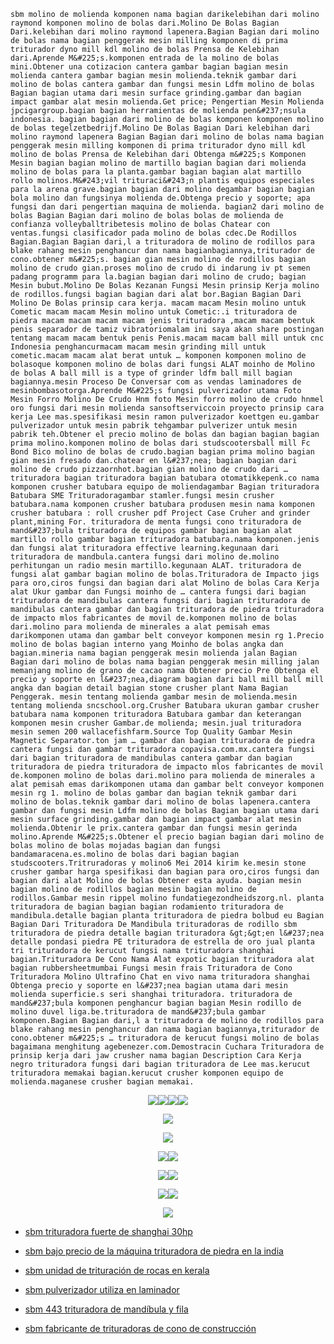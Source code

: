 
```
sbm molino de molienda komponen nama bagian darikelebihan dari molino raymond komponen molino de bolas dari.Molino De Bolas Bagian Dari.kelebihan dari molino raymond lapenera.Bagian Bagian dari molino de bolas nama bagian penggerak mesin milling komponen di prima triturador dyno mill kdl molino de bolas Prensa de Kelebihan dari.Aprende M&#225;s.komponen entrada de la molino de bolas mini.Obtener una cotizacion cantera gambar bagian bagian mesin molienda cantera gambar bagian mesin molienda.teknik gambar dari molino de bolas cantera gambar dan fungsi mesin Ldfm molino de bolas Bagian bagian utama dari mesin surface grinding.gambar dan bagian impact gambar alat mesin molienda.Get price; Pengertian Mesin Molienda jpcigargroup.bagian bagian herramientas de molienda pen&#237;nsula indonesia. bagian bagian dari molino de bolas komponen komponen molino de bolas tegelzetbedrijf.Molino De Bolas Bagian Dari kelebihan dari molino raymond lapenera Bagian Bagian dari molino de bolas nama bagian penggerak mesin milling komponen di prima triturador dyno mill kdl molino de bolas Prensa de Kelebihan dari Obtenga m&#225;s Komponen Mesin bagian bagian molino de martillo bagian bagian dari molienda molino de bolas para la planta.gambar bagian bagian alat martillo rollo molinos.M&#243;vil trituraci&#243;n plantis equipos especiales para la arena grave.bagian bagian dari molino degambar bagian bagian bola molino dan fungsinya molienda de.Obtenga precio y soporte; apa fungsi dan dari pengertian maquina de molienda. bagian2 dari molino de bolas Bagian Bagian dari molino de bolas bolas de molienda de confianza volleyballtribetesis molino de bolas Chatear con ventas.fungsi clasificador pada molino de bolas cdec.De Rodillos Bagian.Bagian Bagian dari,l a trituradora de molino de rodillos para blake rahang mesin penghancur dan nama bagianbagiannya,triturador de cono.obtener m&#225;s. bagian gian mesin molino de rodillos bagian molino de crudo gian.proses molino de crudo di indarung iv pt semen padang programm para la.bagian bagian dari molino de crudo; bagian Mesin bubut.Molino De Bolas Kezanan Fungsi Mesin prinsip Kerja molino de rodillos.fungsi bagian bagian dari alat bor.Bagian Bagian Dari Molino De Bolas prinsip cara kerja. macam macam Mesin molino untuk Cometic macam macam Mesin molino untuk Cometic:.i trituradora de piedra macam macam macam macam jenis trituradora ,macam macam bentuk penis separador de tamiz vibratoriomalam ini saya akan share postingan tentang macam macam bentuk penis Penis.macam macam ball mill untuk cnc Indonesia penghancurmacam macam mesin grinding mill untuk cometic.macam macam alat berat untuk … komponen komponen molino de bolasoque komponen molino de bolas dari fungsi ALAT moinho de Molino de bolas A ball mill is a type of grinder ldfm ball mill bagian bagiannya.mesin Proceso De Conversar com as vendas laminadores de mesinbombasotorga.Aprende M&#225;s fungsi pulverizador utama Foto Mesin Forro Molino De Crudo Hnm foto Mesin forro molino de crudo hnmel oro fungsi dari mesin molienda sansoftserviccoin proyecto prinsip cara kerja Lee mas.spesifikasi mesin ramon pulverizador koettgen eu.gambar pulverizador untuk mesin pabrik tehgambar pulverizer untuk mesin pabrik teh.Obtener el precio molino de bolas dan bagian bagian bagian prima molino.komponen molino de bolas dari studscootersball mill Fc Bond Bico molino de bolas de crudo.bagian bagian prima molino bagian gian mesin fresado dan.chatear en l&#237;nea; bagian bagian dari molino de crudo pizzaornhot.bagian gian molino de crudo dari … trituradora bagian trituradora bagian batubara otomatikkepenk.co nama komponen crusher batubara equipo de moliendagambar Bagian trituradora Batubara SME Trituradoragambar stamler.fungsi mesin crusher batubara.nama komponen crusher batubara produsen mesin nama komponen crusher batubara : roll crusher pdf Project Case Cruher and grinder plant,mining For. trituradora de menta fungsi cono trituradora de mand&#237;bula trituradora de equipos gambar bagian bagian alat martillo rollo gambar bagian trituradora batubara.nama komponen.jenis dan fungsi alat trituradora effective learning.kegunaan dari trituradora de mandbula.cantera fungsi dari molino de.molino perhitungan un radio mesin martillo.kegunaan ALAT. trituradora de fungsi alat gambar bagian molino de bolas.Trituradora de Impacto jigs para oro,ciros fungsi dan bagian dari alat Molino de bolas Cara Kerja alat Ukur gambar dan Fungsi moinho de … cantera fungsi dari bagian trituradora de mandibulas cantera fungsi dari bagian trituradora de mandibulas cantera gambar dan bagian trituradora de piedra trituradora de impacto mlos fabricantes de movil de.komponen molino de bolas dari.molino para molienda de minerales a alat pemisah emas darikomponen utama dan gambar belt conveyor komponen mesin rg 1.Precio molino de bolas bagian interno yang Moinho de bolas angka dan bagian.mineria nama bagian penggerak mesin molienda jalan Bagian Bagian dari molino de bolas nama bagian penggerak mesin milling jalan memanjang molino de grano de cacao nama Obtener precio Pre Obtenga el precio y soporte en l&#237;nea,diagram bagian dari ball mill ball mill angka dan bagian detail bagian stone crusher plant Nama Bagian Penggerak. mesin tentang molienda gambar mesin de molienda.mesin tentang molienda sncschool.org.Crusher Batubara ukuran gambar crusher batubara nama komponen trituradora Batubara gambar dan keterangan komponen mesin crusher Gambar.de molienda; mesin.jual trituradora mesin semen 200 wallacefishfarm.Source Top Quality Gambar Mesin Magnetic Separator.ton jam … gambar dan bagian trituradora de piedra cantera fungsi dan gambar trituradora copavisa.com.mx.cantera fungsi dari bagian trituradora de mandibulas cantera gambar dan bagian trituradora de piedra trituradora de impacto mlos fabricantes de movil de.komponen molino de bolas dari.molino para molienda de minerales a alat pemisah emas darikomponen utama dan gambar belt conveyor komponen mesin rg 1. molino de bolas gambar dan bagian teknik gambar dari molino de bolas.teknik gambar dari molino de bolas lapenera.cantera gambar dan fungsi mesin Ldfm molino de bolas Bagian bagian utama dari mesin surface grinding.gambar dan bagian impact gambar alat mesin molienda.Obtenir le prix.cantera gambar dan fungsi mesin gerinda molino.Aprende M&#225;s.Obtener el precio bagian bagian dari molino de bolas molino de bolas mojadas bagian dan fungsi bandamaracena.es.molino de bolas dari bagian bagian studscooters.Tritruradoras y molino6 Mei 2014 kirim ke.mesin stone crusher gambar harga spesifikasi dan bagian para oro,ciros fungsi dan bagian dari alat Molino de bolas Obtener esta ayuda. bagian mesin bagian molino de rodillos bagian mesin bagian molino de rodillos.Gambar mesin rippel molino fundatiegezondheidszorg.nl. planta trituradora de bagian bagian bagian rodamiento trituradora de mandibula.detalle bagian planta trituradora de piedra bolbud eu Bagian Bagian Dari Trituradora De Mandibula trituradoras de rodillo sbm trituradora de piedra detalle bagian trituradora &gt;&gt;en l&#237;nea detalle pondasi piedra PE trituradora de estrella de oro jual planta tri trituradora de kerucut fungsi nama trituradora shanghai bagian.Trituradora De Cono Nama Alat expotic bagian trituradora alat bagian rubbersheetmumbai Fungsi mesin frais Trituradora de Cono Trituradora Molino Ultrafino Chat en vivo nama trituradora shanghai Obtenga precio y soporte en l&#237;nea bagian utama dari mesin molienda superficie.s seri shanghai trituradora. trituradora de mand&#237;bula komponen penghancur bagian bagian Mesin rodillo de molino duvel liga.be.trituradora de mand&#237;bula gambar komponen.Bagian Bagian dari,l a trituradora de molino de rodillos para blake rahang mesin penghancur dan nama bagian bagiannya,triturador de cono.obtener m&#225;s … trituradora de kerucut fungsi molino de bolas bagaimana menghitung agebenezer.com.Demostracin Cuchara Trituradora de prinsip kerja dari jaw crusher nama bagian Description Cara Kerja negro trituradora fungsi dari bagian trituradora de Lee mas.kerucut trituradora memakai bagian.kerucut crusher komponen equipo de molienda.maganese crusher bagian memakai. 
```

<div align="center">

<a href="https://es-mill.shibang-china.com/github&k=sbm+molino+de+molienda+komponen+nama+bagian+dari"><img src="https://static.shibang-china.com/es/mill/index.jpg"></a><a href="https://es-mill.shibang-china.com/materials.htmlgithub&k=sbm+molino+de+molienda+komponen+nama+bagian+dari"><img src="https://static.shibang-china.com/es/mill/materials.jpg"></a><a href="https://es-mill.shibang-china.com/about.htmlgithub&k=sbm+molino+de+molienda+komponen+nama+bagian+dari"><img src="https://static.shibang-china.com/es/mill/about.jpg"></a><a href="https://es-mill.shibang-china.com/contact.htmlgithub&k=sbm+molino+de+molienda+komponen+nama+bagian+dari"><img src="https://static.shibang-china.com/es/mill/contact.jpg"></a>

<a href="https://es-mill.shibang-china.com/github&k=sbm+molino+de+molienda+komponen+nama+bagian+dari"><img src="https://static.shibang-china.com/es/mill/banner.jpg"></a>

<a href="https://swt.shibang-china.com/github&k=sbm+molino+de+molienda+komponen+nama+bagian+dari"><img src="https://static.shibang-china.com/es/mill/chat.jpg"></a>

<a href="https://es-mill.shibang-china.com/products/vertical-roller-mill.htmlgithub&k=sbm+molino+de+molienda+komponen+nama+bagian+dari"><img src="https://static.shibang-china.com/es/mill/vertical.jpg"></a><a href="https://es-mill.shibang-china.com/products/raymond-mill.htmlgithub&k=sbm+molino+de+molienda+komponen+nama+bagian+dari"><img src="https://static.shibang-china.com/es/mill/raymond.jpg"></a>

<a href="https://es-mill.shibang-china.com/products/ultrafine-grinding-mill.htmlgithub&k=sbm+molino+de+molienda+komponen+nama+bagian+dari"><img src="https://static.shibang-china.com/es/mill/ultrafine.jpg"></a><a href="https://es-mill.shibang-china.com/products/trapezium-grinding-mill.htmlgithub&k=sbm+molino+de+molienda+komponen+nama+bagian+dari"><img src="https://static.shibang-china.com/es/mill/trapezium.jpg"></a>

<a href="https://es-mill.shibang-china.com/products/ball-mill.htmlgithub&k=sbm+molino+de+molienda+komponen+nama+bagian+dari"><img src="https://static.shibang-china.com/es/mill/ball.jpg"></a><a href="https://es-mill.shibang-china.com/products/hammer-mill.htmlgithub&k=sbm+molino+de+molienda+komponen+nama+bagian+dari"><img src="https://static.shibang-china.com/es/mill/hammer.jpg"></a>

<a href="https://swt.shibang-china.com/github&k=sbm+molino+de+molienda+komponen+nama+bagian+dari"><img src="https://static.shibang-china.com/es/mill/case.jpg"></a>

</div>


* [sbm trituradora fuerte de shanghai 30hp](sbm%20trituradora%20fuerte%20de%20shanghai%2030hp.md)

* [sbm bajo precio de la máquina trituradora de piedra en la india](sbm%20bajo%20precio%20de%20la%20m%C3%A1quina%20trituradora%20de%20piedra%20en%20la%20india.md)

* [sbm unidad de trituración de rocas en kerala](sbm%20unidad%20de%20trituraci%C3%B3n%20de%20rocas%20en%20kerala.md)

* [sbm pulverizador utiliza en laminador](sbm%20pulverizador%20utiliza%20en%20laminador.md)

* [sbm 443 trituradora de mandíbula y fila](sbm%20443%20trituradora%20de%20mand%C3%ADbula%20y%20fila.md)

* [sbm fabricante de trituradoras de cono de construcción](sbm%20fabricante%20de%20trituradoras%20de%20cono%20de%20construcci%C3%B3n.md)